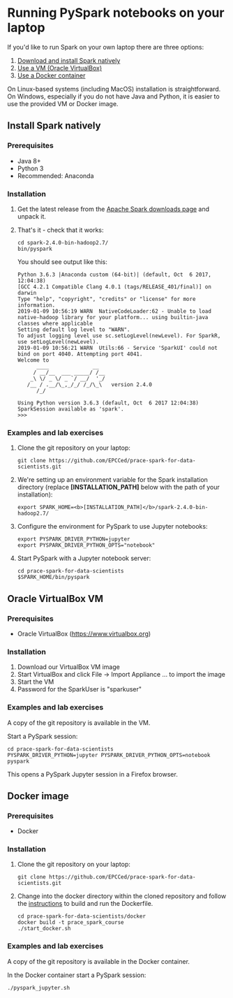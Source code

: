 # Running PySpark notebooks on your laptop

If you'd like to run Spark on your own laptop there are three options:

1. [Download and install Spark natively](#install-spark-natively)
1. [Use a VM (Oracle VirtualBox)](#oracle-virtualbox-vm)
1. [Use a Docker container](#docker-image)

On Linux-based systems (including MacOS) installation is straightforward.
On Windows, especially if you do not have Java and Python, it is easier to use the provided VM or Docker image.

## Install Spark natively

### Prerequisites

* Java 8+
* Python 3
* Recommended: Anaconda

### Installation

1. Get the latest release from the [Apache Spark downloads page](https://spark.apache.org/downloads.html) and unpack it.
1. That's it - check that it works:
      ```
      cd spark-2.4.0-bin-hadoop2.7/
      bin/pyspark
      ```

      You should see output like this:

      ```
      Python 3.6.3 |Anaconda custom (64-bit)| (default, Oct  6 2017, 12:04:38) 
      [GCC 4.2.1 Compatible Clang 4.0.1 (tags/RELEASE_401/final)] on darwin
      Type "help", "copyright", "credits" or "license" for more information.
      2019-01-09 10:56:19 WARN  NativeCodeLoader:62 - Unable to load native-hadoop library for your platform... using builtin-java classes where applicable
      Setting default log level to "WARN".
      To adjust logging level use sc.setLogLevel(newLevel). For SparkR, use setLogLevel(newLevel).
      2019-01-09 10:56:21 WARN  Utils:66 - Service 'SparkUI' could not bind on port 4040. Attempting port 4041.
      Welcome to
            ____              __
           / __/__  ___ _____/ /__
          _\ \/ _ \/ _ `/ __/  '_/
         /__ / .__/\_,_/_/ /_/\_\   version 2.4.0
            /_/

      Using Python version 3.6.3 (default, Oct  6 2017 12:04:38)
      SparkSession available as 'spark'.
      >>> 
      ```

### Examples and lab exercises

1. Clone the git repository on your laptop:
      ```
      git clone https://github.com/EPCCed/prace-spark-for-data-scientists.git
      ```
1. We're setting up an environment variable for the Spark installation directory
(replace **[INSTALLATION_PATH]** below with the path of your installation):
      ```
      export SPARK_HOME=<b>[INSTALLATION_PATH]</b>/spark-2.4.0-bin-hadoop2.7/
      ```
1. Configure the environment for PySpark to use Jupyter notebooks:
      ```
      export PYSPARK_DRIVER_PYTHON=jupyter
      export PYSPARK_DRIVER_PYTHON_OPTS="notebook"
      ```
1. Start PySpark with a Jupyter notebook server:
      ```
      cd prace-spark-for-data-scientists
      $SPARK_HOME/bin/pyspark
      ```

## Oracle VirtualBox VM

### Prerequisites

* Oracle VirtualBox (https://www.virtualbox.org)

### Installation

1. Download our VirtualBox VM image
1. Start VirtualBox and click File -> Import Appliance ... to import the image
1. Start the VM
1. Password for the SparkUser is "sparkuser"

### Examples and lab exercises

A copy of the git repository is available in the VM.

Start a PySpark session:

```
cd prace-spark-for-data-scientists
PYSPARK_DRIVER_PYTHON=jupyter PYSPARK_DRIVER_PYTHON_OPTS=notebook pyspark
```

This opens a PySpark Jupyter session in a Firefox browser.

## Docker image

### Prerequisites

* Docker

### Installation

1. Clone the git repository on your laptop:
      ```
      git clone https://github.com/EPCCed/prace-spark-for-data-scientists.git
      ```
1. Change into the docker directory within the cloned repository and follow the [instructions](docker/) to build and run the Dockerfile.
      ```
      cd prace-spark-for-data-scientists/docker
      docker build -t prace_spark_course
      ./start_docker.sh
      ```

### Examples and lab exercises

A copy of the git repository is available in the Docker container.

In the Docker container start a PySpark session:

```
./pyspark_jupyter.sh
```
